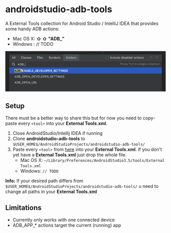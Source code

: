 # androidstudio-adb-tools

A External Tools collection for Android Studio / IntelliJ IDEA that provides some handy ADB actions:

- Mac OS X: **⇧ ⇧ "ADB_"**
- Windows : // TODO

![Image of Yaktocat](https://github.com/nodes-android/androidstudio-adb-tools/blob/master/docs/readme_example.png)

## Setup

There must be a better way to share this but for now you need to copy-paste every `<tool>` into your **External Tools.xml**.

1. Close AndroidStudio/Intellij IDEA if running
2. Clone **androidstudio-adb-tools** to `$USER_HOME$/AndroidStudioProjects/androidstudio-adb-tools/`
3. Paste every `<tool>` from [here](https://github.com/nodes-android/androidstudio-adb-tools/blob/master/External%20Tools.xml) into your **External Tools.xml**. If you don't yet have a **External Tools.xml** just drop the whole file.
    - Mac OS X: `~/Library/Preferences/AndroidStudio3.5/tools/External Tools.xml`
    - Windows: `// TODO`

**Info:** If your desired path differs from `$USER_HOME$/AndroidStudioProjects/androidstudio-adb-tools/` u need to change all paths in your **External Tools.xml**

## Limitations

- Currently only works with one connected device
- ADB_APP_* actions target the current (running) app

